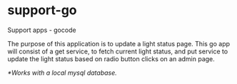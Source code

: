 # support-go
Support apps - gocode

The purpose of this application is to update a light status page. This go app will consist of a get service, to fetch current light status, and put service to update the light status based on radio button clicks on an admin page.

_*Works with a local mysql database._
